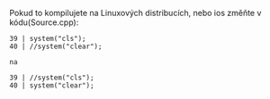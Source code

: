 Pokud to kompilujete na Linuxových distribucích, nebo ios změňte v kódu(Source.cpp):

	39 | system("cls");
	40 | //system("clear");
  
	na 

	39 | //system("cls");
	40 | system("clear");
